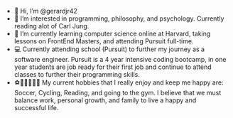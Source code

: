 - 👋 Hi, I’m @gerardjr42
- 👀 I’m interested in programming, philosophy, and psychology. Currently reading alot of Carl Jung.
- 🌱 I’m currently learning computer science online at Harvard, taking lessons on FrontEnd Masters, and attending Pursuit full-time.
- 💻 Currently attending school (Pursuit) to further my journey as a software engineer. Pursuit is a 4 year intensive coding bootcamp, in one year students are job ready for their first job and continue to attend classes to further their programming skills.
- ⚽🚴‍♂️🎶📖💪 My current hobbies that I really enjoy and keep me happy are: Soccer, Cycling, Reading, and going to the gym. I believe that we must balance work, personal growth, and family to live a happy and successful life. 

<!---
gerardjr42/gerardjr42 is a ✨ special ✨ repository because its `README.md` (this file) appears on your GitHub profile.
You can click the Preview link to take a look at your changes.
--->
